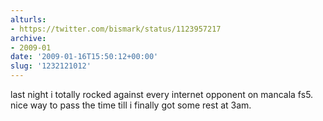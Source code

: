 ```yaml
---
alturls:
- https://twitter.com/bismark/status/1123957217
archive:
- 2009-01
date: '2009-01-16T15:50:12+00:00'
slug: '1232121012'
---
```


last night i totally rocked against every internet opponent on mancala fs5. nice way to pass the time till i finally got some rest at 3am.

